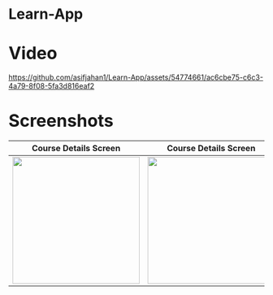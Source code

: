 # Learn-App

# <span style="font-size:larger;">Video</span>

https://github.com/asifjahan1/Learn-App/assets/54774661/ac6cbe75-c6c3-4a79-8f08-5fa3d816eaf2

# <span style="font-size:larger;">Screenshots</span>

| Course Details Screen | Course Details Screen |
|------|-------|
|<img width="250" src="https://github.com/asifjahan1/Learn-App/assets/54774661/7ccc3686-6810-41b0-bd0c-332ccda4a7a3">|<img width="250" src="https://github.com/asifjahan1/Learn-App/assets/54774661/6c8c67e7-baec-45a1-b7d7-27c117f89dea">|
